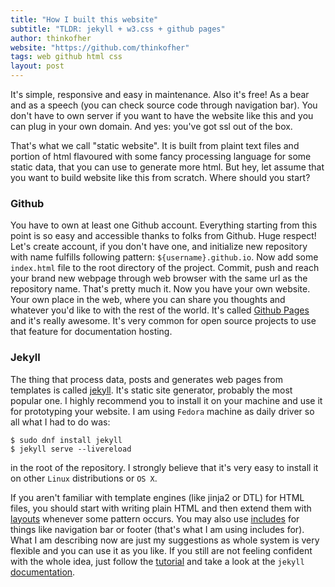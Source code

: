 ```yaml
---
title: "How I built this website"
subtitle: "TLDR: jekyll + w3.css + github pages"
author: thinkofher
website: "https://github.com/thinkofher"
tags: web github html css
layout: post
---
```


It's simple, responsive and easy in maintenance. Also it's free! As a bear and as a speech (you can check source code through navigation bar). You don't have to own server if you want to have the website like this and you can plug in your own domain. And yes: you've got ssl out of the box.

That's what we call "static website". It is built from plaint text files and portion of html flavoured with some fancy processing language for some static data, that you can use to generate more html. But hey, let assume that you want to build website like this from scratch. Where should you start?

### Github

You have to own at least one Github account. Everything starting from this point is so easy and accessible thanks to folks from Github. Huge respect! Let's create account, if you don't have one, and initialize new repository with name fulfills following pattern: `${username}.github.io`. Now add some `index.html` file to the root directory of the project. Commit, push and reach your brand new webpage through web browser with the same url as the repository name. That's pretty much it. Now you have your own website. Your own place in the web, where you can share you thoughts and whatever you'd like to with the rest of the world. It's called [Github Pages](https://pages.github.com/) and it's really awesome. It's very common for open source projects to use that feature for documentation hosting.


### Jekyll

The thing that process data, posts and generates web pages from templates is called [jekyll](https://jekyllrb.com/). It's static site generator, probably the most popular one. I highly recommend you to install it on your machine and use it for prototyping your website. I am using `Fedora` machine as daily driver so all what I had to do was:

    $ sudo dnf install jekyll
    $ jekyll serve --livereload

in the root of the repository. I strongly believe that it's very easy to install it on other `Linux` distributions or `OS X`.

If you aren't familiar with template engines (like jinja2 or DTL) for HTML files, you should start with writing plain HTML and then extend them with [layouts](https://jekyllrb.com/docs/layouts/) whenever some pattern occurs. You may also use [includes](https://jekyllrb.com/docs/includes/) for things like navigation bar or footer (that's what I am using includes for). What I am describing now are just my suggestions as whole system is very flexible and you can use it as you like. If you still are not feeling confident with the whole idea, just follow the [tutorial](https://jekyllrb.com/docs/step-by-step/01-setup/) and take a look at the `jekyll` [documentation](https://jekyllrb.com/docs/).
